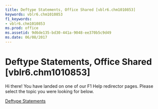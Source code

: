 ```yaml
---
title: Deftype Statements, Office Shared [vblr6.chm1010853]
keywords: vblr6.chm1010853
f1_keywords:
- vblr6.chm1010853
ms.prod: office
ms.assetid: 9d6de135-bd30-441a-9048-ee370b5c9d49
ms.date: 06/08/2017
---
```



# Deftype Statements, Office Shared [vblr6.chm1010853]

Hi there! You have landed on one of our F1 Help redirector pages. Please select the topic you were looking for below.

[Deftype Statements](http://msdn.microsoft.com/library/14396fc2-494a-9025-d8a5-86174fcc8a74%28Office.15%29.aspx)

